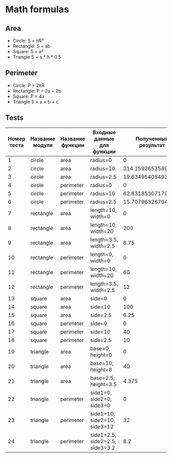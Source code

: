 # Math formulas
## Area
- Circle: S = πR²
- Rectangle: S = ab
- Square: S = a²
- Triangle S = a * h * 0.5
## Perimeter
- Circle: P = 2πR
- Rectangle: P = 2a + 2b
- Square: P = 4a
- Triangle S = a + b + c


## Tests

| Номер теста | Название модуля  | Название функции  | Входные данные для функции       | Полученный результат | Ожидаемый результат | Вердикт    |
|-------------|------------------|-------------------|----------------------------------|----------------------|---------------------|------------|
| 1           | circle           | area              | radius=0                         | 0                    | 0                   | Passed     |
| 2           | circle           | area              | radius=10                        | 314.1592653589793    | 314.1592653589793   | Passed     |
| 3           | circle           | area              | radius=2.5                       | 19.634954084936208   | 19.634954084936208  | Passed     |
| 4           | circle           | perimeter         | radius=0                         | 0                    | 0                   | Passed     |
| 5           | circle           | perimeter         | radius=10                        | 62.83185307179586    | 62.83185307179586   | Passed     |
| 6           | circle           | perimeter         | radius=2.5                       | 15.707963267948966   | 15.707963267948966  | Passed     |
| 7           | rectangle        | area              | length=10, width=0               | 0                    | 0                   | Passed     |
| 8           | rectangle        | area              | length=10, width=20              | 200                  | 200                 | Passed     |
| 9           | rectangle        | area              | length=3.5, width=2.5            | 8.75                 | 8.75                | Passed     |
| 10          | rectangle        | perimeter         | length=0, width=0                | 0                    | 0                   | Passed     |
| 11          | rectangle        | perimeter         | length=10, width=20              | 60                   | 60                  | Passed     |
| 12          | rectangle        | perimeter         | length=3.5, width=2.5            | 12                   | 12                  | Passed     |
| 13          | square           | area              | side=0                           | 0                    | 0                   | Passed     |
| 14          | square           | area              | side=10                          | 100                  | 100                 | Passed     |
| 15          | square           | area              | side=2.5                         | 6.25                 | 6.25                | Passed     |
| 16          | square           | perimeter         | side=0                           | 0                    | 0                   | Passed     |
| 17          | square           | perimeter         | side=10                          | 40                   | 40                  | Passed     |
| 18          | square           | perimeter         | side=2.5                         | 10                   | 10                  | Passed     |
| 19          | triangle         | area              | base=0, height=0                 | 0                    | 0                   | Passed     |
| 20          | triangle         | area              | base=10, height=8                | 40                   | 40                  | Passed     |
| 21          | triangle         | area              | base=2.5, height=3.5             | 4.375                | 4.375               | Passed     |
| 22          | triangle         | perimeter         | side1=0, side2=0, side3=0        | 0                    | 0                   | Passed     |
| 23          | triangle         | perimeter         | side1=10, side2=10, side3=12     | 32                   | 32                  | Passed     |
| 24          | triangle         | perimeter         | side1=2.5, side2=2.5, side3=3.2  | 8.2                  | 8.2                 | Passed     |